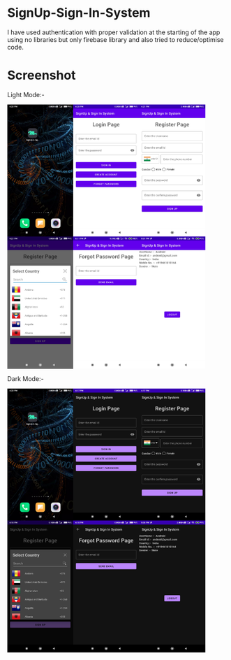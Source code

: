 # SignUp-Sign-In-System
I have used authentication with proper validation at the starting of the app  using no libraries but only firebase library and also tried to reduce/optimise code.
# Screenshot
Light Mode:-
<div style="display:flex;">
<img alt="App image" src="screenshot/app_logo.jpg" width="30%">
<img alt="Login Page" src="screenshot/login_page_light.jpg" width="30%">
<img alt="Register Page" src="screenshot/register_page_light.jpg" width="30%">
</div>

<div style="display:flex;">
<img alt="Country Dialog" src="screenshot/country_select_light.jpg" width="30%">
<img alt="Forgot Password Page" src="screenshot/forgot_page_light.jpg" width="30%">
<img alt="Main Page" src="screenshot/main_page_light.jpg" width="30%">
</div>



Dark Mode:-
<div style="display:flex;">
<img alt="App image" src="screenshot/app_logo.jpg" width="30%">
<img alt="Login Page" src="screenshot/login_page_dark.jpg" width="30%">
<img alt="Register Page" src="screenshot/register_page_dark.jpg" width="30%">
</div>
<div style="display:flex;">
<img alt="Country Dialog" src="screenshot/country_select_dark.jpg" width="30%">
<img alt="Forgot Password Page" src="screenshot/forgot_page_dark.jpg" width="30%">
<img alt="Main Page" src="screenshot/main_page_dark.jpg" width="30%">
</div>